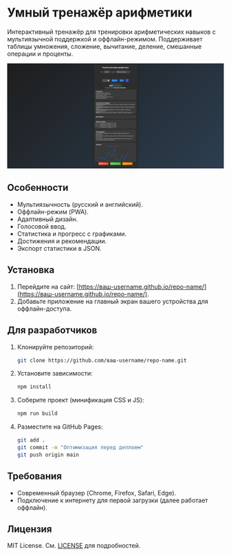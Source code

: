 # Умный тренажёр арифметики

Интерактивный тренажёр для тренировки арифметических навыков с мультиязычной поддержкой и оффлайн-режимом. Поддерживает таблицы умножения, сложение, вычитание, деление, смешанные операции и проценты.

![Скриншот](https://github.com/FreemoV/Math-Trainer/blob/main/Screenshot%202025-05-01%20at%2019-03-42%20%D0%A3%D0%BC%D0%BD%D1%8B%D0%B9%20%D1%82%D1%80%D0%B5%D0%BD%D0%B0%D0%B6%D1%91%D1%80%20%D0%B0%D1%80%D0%B8%D1%84%D0%BC%D0%B5%D1%82%D0%B8%D0%BA%D0%B8.png)

## Особенности
- Мультиязычность (русский и английский).
- Оффлайн-режим (PWA).
- Адаптивный дизайн.
- Голосовой ввод.
- Статистика и прогресс с графиками.
- Достижения и рекомендации.
- Экспорт статистики в JSON.

## Установка
1. Перейдите на сайт: [https://ваш-username.github.io/repo-name/](https://ваш-username.github.io/repo-name/).
2. Добавьте приложение на главный экран вашего устройства для оффлайн-доступа.

## Для разработчиков
1. Клонируйте репозиторий:
   ```bash
   git clone https://github.com/ваш-username/repo-name.git
   ```
2. Установите зависимости:
   ```bash
   npm install
   ```
3. Соберите проект (минификация CSS и JS):
   ```bash
   npm run build
   ```
4. Разместите на GitHub Pages:
   ```bash
   git add .
   git commit -m "Оптимизация перед деплоем"
   git push origin main
   ```

## Требования
- Современный браузер (Chrome, Firefox, Safari, Edge).
- Подключение к интернету для первой загрузки (далее работает оффлайн).

## Лицензия
MIT License. См. [LICENSE](LICENSE) для подробностей.
